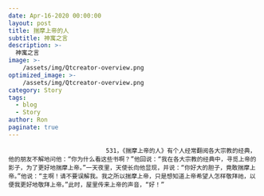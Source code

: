 ```yaml
---
date: Apr-16-2020 00:00:00
layout: post
title: 揣摩上帝的人
subtitle: 神寓之言
description: >-
  神寓之言
image: >-
    /assets/img/Qtcreator-overview.png
optimized_image: >-
    /assets/img/Qtcreator-overview.png
category: Story
tags:
  - blog
  - Story
author: Ron
paginate: true
---
```


							　　531，《揣摩上帝的人》有个人经常翻阅各大宗教的经典，他的朋友不解地问他：“你为什么看这些书啊？”他回说：“我在各大宗教的经典中，寻觅上帝的影子，为了更好地揣摩上帝。”一天夜里，天使长向他显现，并说：“你好大的胆子，竟敢揣摩上帝。”他说：“主啊！请不要误解我。我之所以揣摩上帝，只是想知道上帝希望人怎样敬拜祂，以便我更好地敬拜上帝。”此时，屋里传来上帝的声音，“好！”
							
							
						